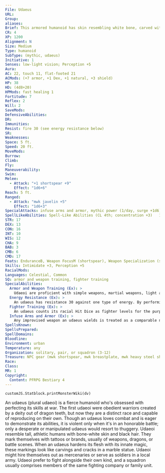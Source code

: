 ```yaml
---
File: Udaeus
URL: 
Group: 
aliases: 
Brief: This armored humanoid has skin resembling white bone, carved with images of weapons and dragons.
CR: 4
XP: 1200
Alignment: N
Size: Medium
Type: humanoid
SubType: (mythic, udaeus)
Initiative: 1
Senses: low-light vision; Perception +5
Aura: 
AC: 22, touch 11, flat-footed 21
ACMods: (+7 armor, +1 Dex, +1 natural, +3 shield)
HP: 38
HD: (4d8+20)
HPMods: fast healing 1
Fortitude: 7
Reflex: 2
Will: 2
SaveMods: 
DefensiveAbilities: 
DR: 
Immunities: 
Resist: fire 30 (see energy resistance below)
SR: 
Weaknesses: 
Space: 5 ft.
Speed: 20 ft.
MoveMods: 
Burrow: 
Climb: 
Fly: 
Maneuverability: 
Swim: 
Melee: 
  - Attack: "+1 shortspear +9"
    Effect: "1d6+6"
Reach: 5 ft.
Ranged: 
  - Attack: "mwk javelin +5"
    Effect: "1d6+3"
SpecialAttacks: infuse arms and armor, mythic power (1/day, surge +1d6)
SpellLikeAbilities: Spell-Like Abilities (CL 4th; concentration +3)   1/day-barkskin, true strike
STR: 17
DEX: 13
CON: 16
INT: 10
WIS: 12
CHA: 9
BAB: 3
CMB: 6
CMD: 17
Feats: EnduranceB, Weapon FocusM (shortspear), Weapon Specialization (shortspear)
Skills: Intimidate +3, Perception +5
RacialMods: 
Languages: Celestial, Common
SQ: armor and weapon training, fighter training
SpecialAbilities:
  Armor and Weapon Training (Ex): >
    Udaeoi are proficient with simple weapons, martial weapons, light armor, medium armor, heavy armor, and shields (including tower shields).
  Energy Resistance (Ex): >
    An udaeus has resistance 30 against one type of energy. By performing a ritual that takes one day, an udaeus can change its energy resistance to a different energy type (either acid, cold, electricity, or fire). Most udaeoi choose fire resistance unless they expect to fight a creature using a specific energy type.
  Fighter Training (Ex): >
    An udaeus counts its racial Hit Dice as fighter levels for the purpose of qualifying for feats. If it has levels in fighter, these HIt Dice stack.
  Infuse Arms and Armor (Ex): >
    Any improvised weapon an udaeus wields is treated as a comparable normal weapon. Any normal weapon an udaeus wields is treated as a masterwork weapon. Any masterwork weapon it wields is treated as a weapon with a magical +1 enhancement bonus. Any weapon with a magical enhancement bonus it wields is treated as though its enhancement bonus were 1 higher than its actual value (to a maximum of +6). This ability also applies to armor and shields (normal is treated as masterwork, masterwork is treated as +1, and +1 or higher is treated as 1 higher than actual).
SpellsKnown: 
SpellsPrepared: 
SpellDomains: 
Bloodline: 
Environment: urban
Temperature: any
Organization: solitary, pair, or squadron (3-12)
Treasure: NPC gear (mwk shortspear, mwk breastplate, mwk heavy steel shield, 4 javelins, other treasure)
Race: 
Class: 
MR: 1
Copyright:
  Content: PFRPG Bestiary 4
---
```

```dataviewjs
customJS.Statblock.printMonsterWiki(dv)
```
An udaeus (plural udaeoi) is a fierce humanoid who's obsessed with perfecting its skills at war. The first udaeoi were obedient warriors created by a deity out of dragon teeth, but now they are a distinct race and capable of reproducing on their own. Though an udaeus loves combat and is eager to demonstrate its abilities, it is violent only when it's in an honorable battle; only a desperate or manipulated udaeus would resort to thuggery. Udaeoi resemble tall, athletic humans with bone-white skin and black hair. They mark themselves with tattoos or brands, usually of weapons, dragons, or battle scenes. When an udaeus hardens its flesh with its innate magic, these markings look like carvings and cracks in a marble statue. Udaeoi might hire themselves out as mercenaries or serve as soldiers in a local army. Udaeoi prefer to fight alongside their own kind, and a squadron usually comprises members of the same fighting company or family unit.
